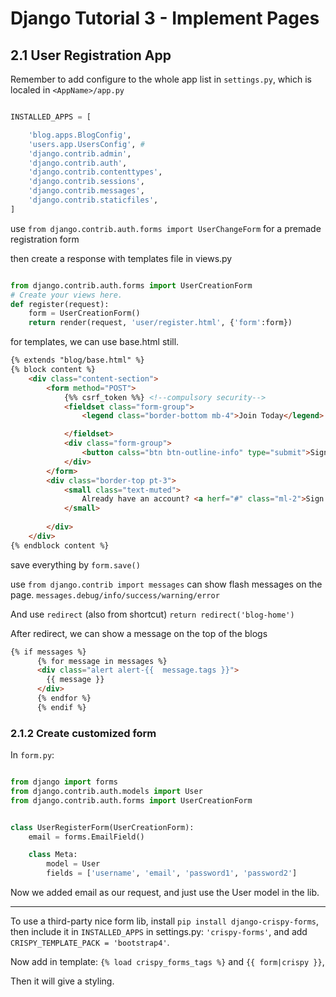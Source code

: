 # Django Tutorial 3 - Implement Pages

## 2.1 User Registration App

Remember to add configure to the whole app list in `settings.py`,
which is localed in `<AppName>/app.py`


```python

INSTALLED_APPS = [

    'blog.apps.BlogConfig',
    'users.app.UsersConfig', #
    'django.contrib.admin',
    'django.contrib.auth',
    'django.contrib.contenttypes',
    'django.contrib.sessions',
    'django.contrib.messages',
    'django.contrib.staticfiles',
]
```

use `from django.contrib.auth.forms import UserChangeForm` for a premade registration form

then create a response with templates file in views.py

```python

from django.contrib.auth.forms import UserCreationForm
# Create your views here.
def register(request):
    form = UserCreationForm()
    return render(request, 'user/register.html', {'form':form})

```

for templates, we can use base.html still.

```html
{% extends "blog/base.html" %}
{% block content %}    
    <div class="content-section">
        <form method="POST">
            {%% csrf_token %%} <!--compulsory security-->
            <fieldset class="form-group">
                <legend class="border-bottom mb-4">Join Today</legend>

            </fieldset>
            <div class="form-group">
                <button calss="btn btn-outline-info" type="submit">Sign Up</button>
            </div>
        </form>
        <div class="border-top pt-3">
            <small class="text-muted">
                Already have an account? <a herf="#" class="ml-2">Sign in</a>
            </small>
            
        </div>
    </div>
{% endblock content %}
```

save everything by `form.save()`


use `from django.contrib import messages` can show flash messages on the page.
`messages.debug/info/success/warning/error`


And use `redirect` (also from shortcut) `return redirect('blog-home')`

After redirect, we can show a message on the top of the blogs
```html
{% if messages %}
      {% for message in messages %}
      <div class="alert alert-{{  message.tags }}">
        {{ message }}
      </div>
      {% endfor %}
      {% endif %}
```


### 2.1.2 Create customized form

In `form.py`:

```python

from django import forms
from django.contrib.auth.models import User
from django.contrib.auth.forms import UserCreationForm


class UserRegisterForm(UserCreationForm):
    email = forms.EmailField()

    class Meta:
        model = User
        fields = ['username', 'email', 'password1', 'password2']

```

Now we added email as our request, and just use the User model in the lib.

-----

To use a third-party nice form lib, install `pip install django-crispy-forms`,
then include it in `INSTALLED_APPS` in settings.py: `'crispy-forms'`,
and add `CRISPY_TEMPLATE_PACK = 'bootstrap4'`.

Now add in template: ` {% load crispy_forms_tags %} ` and `{{ form|crispy }}`,

Then it will give a styling.